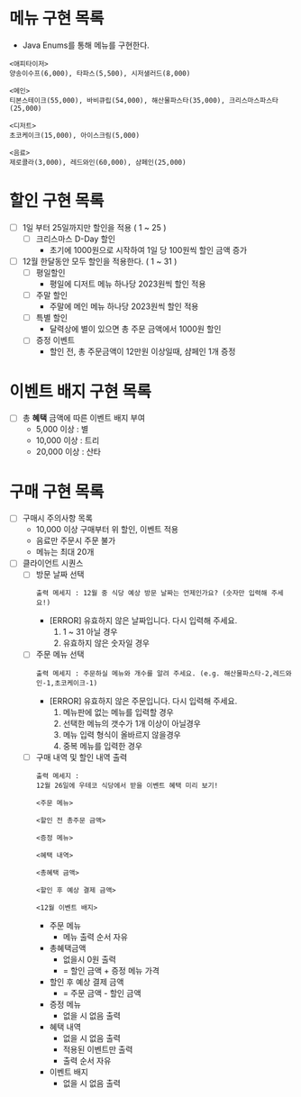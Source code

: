 # 메뉴 구현 목록
- Java Enums를 통해 메뉴를 구현한다.
```
<애피타이저>
양송이수프(6,000), 타파스(5,500), 시저샐러드(8,000)

<메인>
티본스테이크(55,000), 바비큐립(54,000), 해산물파스타(35,000), 크리스마스파스타(25,000)

<디저트>
초코케이크(15,000), 아이스크림(5,000)

<음료>
제로콜라(3,000), 레드와인(60,000), 샴페인(25,000)
```


# 할인 구현 목록
- [ ] 1일 부터 25일까지만 할인을 적용 ( 1 ~ 25 )
  - [ ] 크리스마스 D-Day 할인 
    - 초기에 1000원으로 시작하여 1일 당 100원씩 할인 금액 증가
- [ ] 12월 한달동안 모두 할인을 적용한다. ( 1 ~ 31 )
    - [ ] 평일할인
        - 평일에 디저트 메뉴 하나당 2023원씩 할인 적용
    - [ ] 주말 할인
        - 주말에 메인 메뉴 하나당 2023원씩 할인 적용
    - [ ] 특별 할인
        - 달력상에 별이 있으면 총 주문 금액에서 1000원 할인
    - [ ] 증정 이벤트
        - 할인 전, 총 주문금액이 12만원 이상일때, 샴페인 1개 증정

# 이벤트 배지 구현 목록
- [ ] 총 **혜택** 금액에 따른 이벤트 배지 부여
  - 5,000 이상 : 별
  - 10,000 이상 : 트리
  - 20,000 이상 : 산타

# 구매 구현 목록
- [ ] 구매시 주의사항 목록
  - 10,000 이상 구매부터 위 할인, 이벤트 적용
  - 음료만 주문시 주문 불가
  - 메뉴는 최대 20개
- [ ] 클라이언트 시퀀스 
  - [ ] 방문 날짜 선택
    ```
    출력 메세지 : 12월 중 식당 예상 방문 날짜는 언제인가요? (숫자만 입력해 주세요!)
    ```
      - [ERROR] 유효하지 않은 날짜입니다. 다시 입력해 주세요.
        1. 1 ~ 31 아닐 경우
        2. 유효하지 않은 숫자일 경우
  - [ ] 주문 메뉴 선택
    ```
    출력 메세지 : 주문하실 메뉴와 개수를 알려 주세요. (e.g. 해산물파스타-2,레드와인-1,초코케이크-1)
    ```
      - [ERROR] 유효하지 않은 주문입니다. 다시 입력해 주세요.
        1. 메뉴판에 없는 메뉴를 입력할 경우
        2. 선택한 메뉴의 갯수가 1개 이상이 아닐경우
        3. 메뉴 입력 형식이 올바르지 않을경우
        4. 중복 메뉴를 입력한 경우
  - [ ] 구매 내역 및 할인 내역 출력
    ```
    출력 메세지 : 
    12월 26일에 우테코 식당에서 받을 이벤트 혜택 미리 보기!

    <주문 메뉴>

    <할인 전 총주문 금액>

    <증정 메뉴>

    <혜택 내역>

    <총혜택 금액>
  
    <할인 후 예상 결제 금액>
  
    <12월 이벤트 배지>
    ```
    - 주문 메뉴 
      - 메뉴 출력 순서 자유
    - 총혜택금액 
      - 없을시 0원 출력
      - = 할인 금액 + 증정 메뉴 가격
    - 할인 후 예상 결제 금액 
      - = 주문 금액 - 할인 금액
    - 증정 메뉴 
      - 없을 시 없음 출력
    - 혜택 내역
      - 없을 시 없음 출력
      - 적용된 이벤트만 출력
      - 출력 순서 자유
    - 이벤트 배지 
      - 없을 시 없음 출력
    
